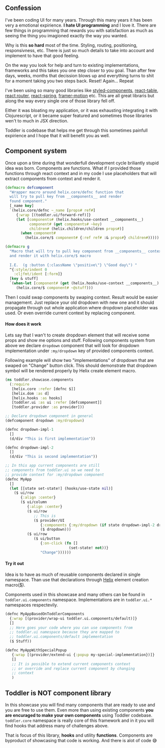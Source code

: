 ## Confession

I've been coding UI for many years. Through this many years it has
been very a emotional expirience. **I hate UI programming** and I love
it. There are few things in programming that rewards you with satisfaction
as much as seeing the thing you imagioned exactly the way you wanted.

Why is this **so hard** most of the time. Styling, routing, positioning,
responsivness, etc. There is just so much details to take into account
and implement to have that good feeling.

On the way you look for help and turn to existing implementations, frameworks
and this takes you one step closer to you goal. Than after few days, weeks,
months that decission blows up and everything turns to shit for a moment taking
you two steps back. Reset! Again... Repeat

I've been using so many good libraries like [styled-components](https://styled-components.com/),
[react-table](https://tanstack.com/table/latest), [react router](https://reactrouter.com/),
[react-spring](https://www.react-spring.dev/), [framer-motion](https://motion.dev/) etc.
This are all great libraris but along the way every single one of those library fell off.

Either it was bloating my application, or it was exhausting integrating it with
Clojurescript, or it became super featured and sometimes those libraries wen't to
much in JSX direction. 

Toddler is codebase that helps me get through this sometimes painfull expirience
and I hope that it will benefit you as well.


## Component system

Once upon a time during that wonderfull development cycle briliantly stupid idea was
born. Components are functions. What if I provided those functions through react
context and in my code I use placeholders that will extract components from
context and render it. 


```clojure
(defmacro defcomponent
  "Wrapper macro around helix.core/defnc function that
  will try to pull key from __components__ and render
  found component."
  [_name key]
  `(helix.core/defnc ~_name [props# ref#]
     {:wrap [(toddler.ui/forward-ref)]}
     (let [components# (helix.hooks/use-context __components__)
           component# (get components# ~key)
           children# (helix.children/children props#)]
       (when component#
         (helix.core/$ component# {:ref ref# :& props#} children#)))))

(defmacro g
  "Macro that will try to pull key component from __components__ context
  and render it with helix.core/$ macro
  
  I.E.  (g :button {:className \"positive\"} \"Good day\") "
  ^{:style/indent 0
    :cljfmt/ident [:form]}
  [key & stuff]
  `(when-let [component# (get (helix.hooks/use-context __components__) ~key)]
     (helix.core/$ component# ~@stuff)))
```

Then I could swap components by swaping context. Result would be easier management.
Just replace your old dropdown with new one and it should propagate through out
whole application where dropdown placeholder was used. Or even override current
context by replacing component.


#### How does it work
Lets say that I wan't to create dropdown element that will receive some props
and show me options and stuff. Following components system from above we
declare ```dropdown``` component that will look for dropdown implementation under
```:my/dropdown``` key of provided components context.

Following example will show two "implementations" of dropdown that are swaped
on "Change" button click. This should demonstrate that dropdown symbol will
be rendered properly by Helix create element macro.


```clojure
(ns toddler.showcase.components
  (:require
   [helix.core :refer [defnc $]]
   [helix.dom :as d]
   [helix.hooks :as hooks]
   [toddler.ui :as ui :refer [defcomponent]]
   [toddler.provider :as provider]))

;; Declare dropdown component in general
(defcomponent dropdown :my/dropdown)

(defnc dropdown-impl-1
  []
  (d/div "This is first implementation"))

(defnc dropdown-impl-2
  []
  (d/div "This is second implementation"))

;; In this app current components are still
;; components from toddler.ui so we need to
;; provide context for :my/dropdown component
(defnc MyApp
  []
  (let [[state set-state!] (hooks/use-state nil)]
    ($ ui/row
       {:align :center}
       ($ ui/column
          {:align :center}
          ($ ui/row
             ;; This is 
             ($ provider/UI
                {:components {:my/dropdown (if state dropdown-impl-2 dropdown-impl-1)}}
                ($ dropdown)))
          ($ ui/row
             ($ ui/button
                {:on-click (fn []
                             (set-state! not))}
                "Change"))))))
```

#### Try it out
<div id="components-example"></div>

Idea is to have as much of reusable components declared in single namespace. Than use that declarations
through [Helix](https://github.com/lilactown/helix) element creation macro([$](https://github.com/lilactown/helix/blob/master/docs/creating-elements.md)).

Components used in this showcase and many others can be found in ```toddler.ui.components```
namespace. Implementations are in ```toddler.ui.*``` namespaces respectevily.

```clojure
(defnc MyAppBasedOnToddlerComponents
  {:wrap [(provider/wrap-ui toddler.ui.components/default)]}
  []
  ;; Here goes your code where you can use components from
  ;; toddler.ui namespace because they are mapped to 
  ;; toddler.ui.components/default implementation
  ($ Stuff))

(defnc MyAppWithSpecialPopup
   {:wrap [(provider/extend-ui {:popup my-special-implementation})]}
   []
   ;; It is possible to extend current components context
   ;; or override and replace current component by changing
   ;; context
   )
```

## Toddler is NOT component library
In this showcase you will find many components that are ready to use and you
are free to use them. Even more than using existing components
**you are encuraged to make your own components**
using Toddler codebase. ```toddler.core``` namespace is really core of this
framework and in it you will find hooks that address many of challenges above.

That is focus of this library, **hooks** and utility **functions**. Components
are byproduct of showcasing that code is working. And there is alot of code :sweat_smile:
